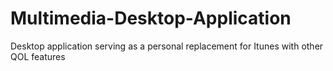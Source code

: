 # Multimedia-Desktop-Application
Desktop application serving as a personal replacement for Itunes with other QOL features
